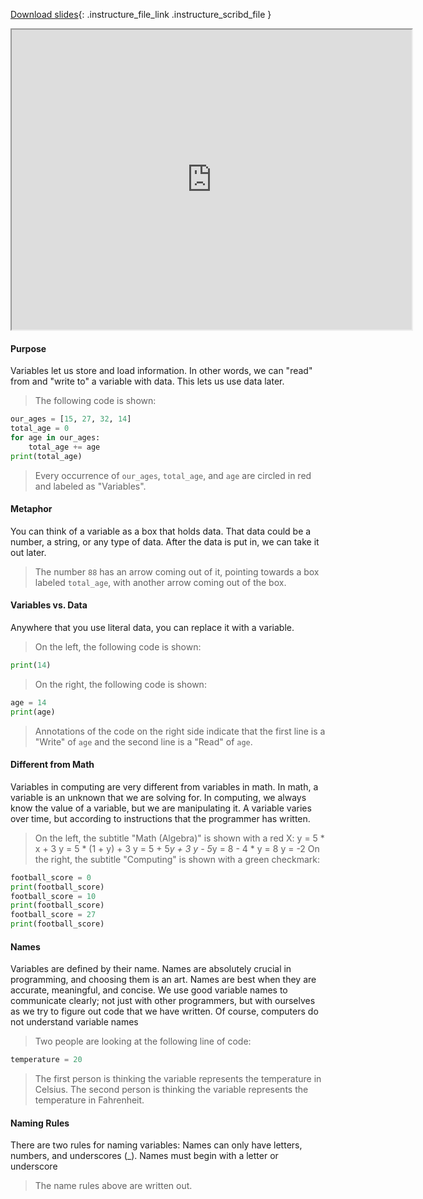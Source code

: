 
[Download slides](https://udel.instructure.com/files/74606807/download){: .instructure_file_link .instructure_scribd_file }


<iframe style="width: 640px; height: 480px;" width="300" height="150" allowfullscreen="allowfullscreen" webkitallowfullscreen="webkitallowfullscreen" mozallowfullscreen="mozallowfullscreen"
title="Introduction.pdf"
src="https://www.youtube.com/embed/X92iyr6WNEA?feature=oembed&amp;rel=0" 
></iframe>


#### Purpose

Variables let us store and load information.
In other words, we can "read" from and "write to" a variable with data.
This lets us use data later.

> The following code is shown:
```python
our_ages = [15, 27, 32, 14]
total_age = 0
for age in our_ages:
    total_age += age
print(total_age)
```
> Every occurrence of `our_ages`, `total_age`, and `age` are circled in red and labeled as "Variables".

#### Metaphor

You can think of a variable as a box that holds data.
That data could be a number, a string, or any type of data.
After the data is put in, we can take it out later.

> The number `88` has an arrow coming out of it, pointing towards a box labeled `total_age`, with another arrow coming out of the box.

#### Variables vs. Data

Anywhere that you use literal data, you can replace it with a variable.

> On the left, the following code is shown:
```python
print(14)
```

> On the right, the following code is shown:
```python
age = 14
print(age)
```

> Annotations of the code on the right side indicate that the first line is a "Write" of `age` and the second line is a "Read" of `age`.

#### Different from Math

Variables in computing are very different from variables in math.
In math, a variable is an unknown that we are solving for.
In computing, we always know the value of a variable, but we are manipulating it.
A variable varies over time, but according to instructions that the programmer has written.

> On the left, the subtitle "Math (Algebra)" is shown with a red X:
    y = 5 * x + 3
    y = 5 * (1 + y) + 3
    y = 5 + 5*y + 3
    y - 5*y = 8
    - 4 * y = 8
    y = -2
> On the right, the subtitle "Computing" is shown with a green checkmark:
```python
football_score = 0
print(football_score)
football_score = 10
print(football_score)
football_score = 27
print(football_score)
```

#### Names

Variables are defined by their name.
Names are absolutely crucial in programming, and choosing them is an art.
Names are best when they are accurate, meaningful, and concise.
We use good variable names to communicate clearly; not just with other programmers, but with ourselves as we try to figure out code that we have written.
Of course, computers do not understand variable names

> Two people are looking at the following line of code:
```python
temperature = 20
```
> The first person is thinking the variable represents the temperature in Celsius. The second person is thinking the variable represents the temperature in Fahrenheit.

#### Naming Rules

There are two rules for naming variables:
Names can only have letters, numbers, and underscores (_).
Names must begin with a letter or underscore

> The name rules above are written out.
